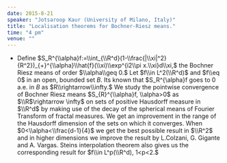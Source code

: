 ```yaml
---
date: 2015-8-21
speaker: "Jotsaroop Kaur (University of Milano, Italy)"
title: "Localisation theorems for Bochner-Riesz means."
time: "4 pm"
venue: ""
---
```

- Define
$S_R^{\\alpha}f:=\\int_{\\R^d}(1-\\frac{|\\xi|^2}{R^2})_{+}^{\\alpha}\\hat{f}(\\xi)\\exp^{i2\\pi
x.\\xi}d\\xi,$ the Bochner Riesz means of order $\\alpha\\geq 0.$ Let $f\\in
L^2(\\R^d)$ and $f\\eq 0$ in an open, bounded set $B.$ Its known that
$S_R^{\\alpha}f goes to 0 a.e. in $B$ as $R\\rightarrow\\infty.$ We study the
pointwise convergence of Bochner Riesz means $S_{R}^{\\alpha}f, \\alpha>0$ as
$\\R$\\rightarrow \\infty$
on sets of positive Hausdorff measure in $\\R^d$ by making use of the decay
of the spherical means of Fourier Transform of fractal measures. We get an
improvement in the range of the Hausdorff dimension of the sets on which it
converges. When $0<\\alpha<\\frac{d-1}{4}$ we get the best possible result in
$\\R^2$ and in higher dimensions we improve the result by L.Colzani, G.
Gigante and A. Vargas. Steins interpolation theorem also gives us  the
corresponding
result for $f\\in L^p(\\R^d), 1<p<2.$
